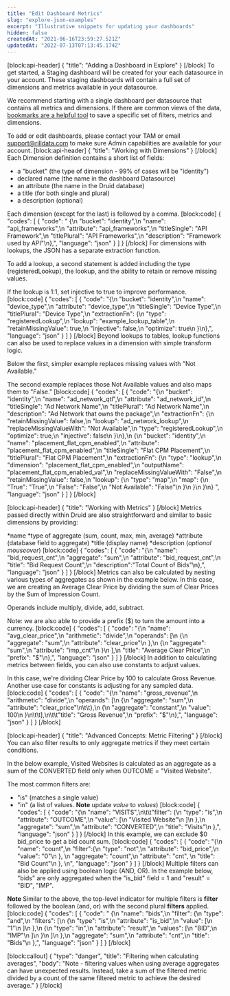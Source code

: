 ```yaml
---
title: "Edit Dashboard Metrics"
slug: "explore-json-examples"
excerpt: "Illustrative snippets for updating your dashboards"
hidden: false
createdAt: "2021-06-16T23:59:27.521Z"
updatedAt: "2022-07-13T07:13:45.174Z"
---
```

[block:api-header]
{
  "title": "Adding a Dashboard in Explore"
}
[/block]
To get started, a Staging dashboard will be created for your each datasource in your account. These staging dashboards will contain a full set of dimensions and metrics available in your datasource.

We recommend starting with a single dashboard per datasource that contains all metrics and dimensions. If there are common views of the data, [bookmarks are a helpful tool](https://enterprise.rilldata.com/docs/bookmarking) to save a specific set of filters, metrics and dimensions.

To add or edit dashboards, please contact your TAM or email [support@rilldata.com](mailto:support@rilldata.com) to make sure Admin capabilities are available for your account.
[block:api-header]
{
  "title": "Working with Dimensions"
}
[/block]
Each Dimension definition contains a short list of fields:

  * a "bucket" (the type of dimension - 99% of cases will be "identity")
  * declared name (the name in the dashboard Datasource)
  * an attribute (the name in the Druid database)
  * a title (for both single and plural)
  * a description (optional)

 Each dimension (except for the last) is followed by a comma. 
[block:code]
{
  "codes": [
    {
      "code": " {\n  \"bucket\": \"identity\",\n  \"name\": \"api_frameworks\",\n  \"attribute\": \"api_frameworks\",\n  \"titleSingle\": \"API Framework\",\n  \"titlePlural\": \"API Frameworks\",\n  \"description\": \"Framework used by API\"\n},",
      "language": "json"
    }
  ]
}
[/block]
For dimensions with lookups, the JSON has a separate extraction function.

To add a lookup, a second statement is added including the type (registeredLookup), the lookup, and the ability to retain or remove missing values.

If the lookup is 1:1, set injective to true to improve performance.
[block:code]
{
  "codes": [
    {
      "code": "{\n  \"bucket\": \"identity\",\n  \"name\": \"device_type\",\n  \"attribute\": \"device_type\",\n  \"titleSingle\": \"Device Type\",\n  \"titlePlural\": \"Device Type\",\n  \"extractionFn\": {\n    \"type\": \"registeredLookup\",\n    \"lookup\": \"example_lookup_table\",\n    \"retainMissingValue\": true,\n    \"injective\": false,\n    \"optimize\": true\n    }\n},",
      "language": "json"
    }
  ]
}
[/block]
Beyond lookups to tables, lookup functions can also be used to replace values in a dimension with simple transform logic. 

Below the first, simpler example replaces missing values with "Not Available."

The second example replaces those Not Available values and also maps them to "False."
[block:code]
{
  "codes": [
    {
      "code": "{\n  \"bucket\": \"identity\",\n  \"name\": \"ad_network_qtl\",\n  \"attribute\": \"ad_network_id\",\n  \"titleSingle\": \"Ad Network Name\",\n  \"titlePlural\": \"Ad Network Name\",\n  \"description\": \"Ad Network that owns the package\",\n  \"extractionFn\": {\n    \"retainMissingValue\": false,\n    \"lookup\": \"ad_network_lookup\",\n    \"replaceMissingValueWith\": \"Not Available\",\n    \"type\": \"registeredLookup\",\n    \"optimize\": true,\n    \"injective\": false\n    }\n},\n {\n   \"bucket\": \"identity\",\n   \"name\": \"placement_flat_cpm_enabled\",\n   \"attribute\": \"placement_flat_cpm_enabled\",\n   \"titleSingle\": \"Flat CPM Placement\",\n   \"titlePlural\": \"Flat CPM Placement\",\n   \"extractionFn\": {\n      \"type\": \"lookup\",\n      \"dimension\": \"placement_flat_cpm_enabled\",\n      \"outputName\": \"placement_flat_cpm_enabled_val\",\n      \"replaceMissingValueWith\": \"False\",\n      \"retainMissingValue\": false,\n      \"lookup\": {\n        \"type\": \"map\",\n        \"map\": {\n          \"True\": \"True\",\n           \"False\": \"False\",\n           \"Not Available\": \"False\"\n           }\n       }\n    }\n}  ",
      "language": "json"
    }
  ]
}
[/block]

[block:api-header]
{
  "title": "Working with Metrics"
}
[/block]
Metrics passed directly within Druid are also straightforward and similar to basic dimensions by providing:

  *name
  *type of aggregate (sum, count, max, min, average)
  *attribute (database field to aggregate) 
  *title (display name) 
  *description (*optional mouseover*) 
[block:code]
{
  "codes": [
    {
      "code": "{\n  \"name\": \"bid_request_cnt\",\n  \"aggregate\": \"sum\",\n  \"attribute\": \"bid_request_cnt\",\n  \"title\": \"Bid Request Count\",\n  \"description\":\"Total Count of Bids\"\n},",
      "language": "json"
    }
  ]
}
[/block]
Metrics can also be calculated by nesting various types of aggregates as shown in the example below. In this case, we are creating an Average Clear Price by dividing the sum of Clear Prices by the Sum of Impression Count. 

Operands include multiply, divide, add, subtract.

Note: we are also able to provide a prefix ($) to turn the amount into a currency.
[block:code]
{
  "codes": [
    {
      "code": "{\n  \"name\": \"avg_clear_price\",\n  \"arithmetic\": \"divide\",\n  \"operands\": [\n    {\n     \"aggregate\": \"sum\",\n     \"attribute\": \"clear_price\"\n    },\n    {\n      \"aggregate\": \"sum\",\n      \"attribute\": \"imp_cnt\"\n    }\n  ],\n  \"title\": \"Average Clear Price\",\n  \"prefix\": \"$\"\n},",
      "language": "json"
    }
  ]
}
[/block]
In addition to calculating metrics between fields, you can also use constants to adjust values. 

In this case, we're dividing Clear Price by 100 to calculate Gross Revenue. Another use case for constants is adjusting for any sampled data.
[block:code]
{
  "codes": [
    {
      "code": "{\n  \"name\": \"gross_revenue\",\n  \"arithmetic\": \"divide\",\n  \"operands\": [\n    {\n       \"aggregate\": \"sum\",\n       \"attribute\": \"clear_price\"\n\t\t},\n    {\n      \"aggregate\": \"constant\",\n      \"value\": 100\n    }\n\t\t],\n\t\t\"title\": \"Gross Revenue\",\n    \"prefix\": \"$\"\n},",
      "language": "json"
    }
  ]
}
[/block]

[block:api-header]
{
  "title": "Advanced Concepts: Metric Filtering"
}
[/block]
You can also filter results to only aggregate metrics if they meet certain conditions.

In the below example, Visited Websites is calculated as an aggregate as a sum of the CONVERTED field only when OUTCOME =  "Visited Website". 

The most common filters are: 
  * "is" (matches a single value) 
  * "in" (a list of values. **Note** update *value* to *values*)
[block:code]
{
  "codes": [
    {
      "code": "{\n    \"name\": \"VISITS\",\n\t\t\"filter\": {\n       \"type\": \"is\",\n          \"attribute\": \"OUTCOME\",\n          \"value\": [\n              \"Visited Website\"\n                ]\n          },\n    \"aggregate\": \"sum\",\n    \"attribute\": \"CONVERTED\",\n    \"title\": \"Visits\"\n },",
      "language": "json"
    }
  ]
}
[/block]
In this example, we can exclude $0 bid_price to get a bid count sum.
[block:code]
{
  "codes": [
    {
      "code": "{\n    \"name\": \"count\",\n    \"filter\":{\n        \"type\": \"not\",\n        \"attribute\": \"bid_price\",\n        \"value\": \"0\"\n        },     \n    \"aggregate\": \"count\",\n    \"attribute\": \"cnt\",      \n    \"title\": \"Bid Count\"\n },             \n",
      "language": "json"
    }
  ]
}
[/block]
Multiple filters can also be applied using boolean logic (AND, OR). In the example below, "bids" are only aggregated when the "is_bid" field = 1 and "result" = "BID", "IMP".

**Note** Similar to the above, the top-level indicator for multiple filters is **filter** followed by the boolean (and, or) with the second plural **filters** applied.
[block:code]
{
  "codes": [
    {
      "code": " {\n          \"name\": \"bids\",\n          \"filter\": {\n            \"type\": \"and\",\n            \"filters\": [\n              {\n                \"type\": \"is\",\n                \"attribute\": \"is_bid\",\n                \"value\": [\n                  \"1\"\n                ]\n              },\n              {\n                \"type\": \"in\",\n                \"attribute\": \"result\",\n                \"values\": [\n                  \"BID\",\n                  \"IMP\"\n                ]\n              }\n            ]\n          },\n          \"aggregate\": \"sum\",\n          \"attribute\": \"cnt\",\n          \"title\": \"Bids\"\n },",
      "language": "json"
    }
  ]
}
[/block]

[block:callout]
{
  "type": "danger",
  "title": "Filtering when calculating averages",
  "body": "Note - filtering values when using average aggregates can have unexpected results. Instead, take a sum of the filtered metric divided by a count of the same filtered metric to achieve the desired average."
}
[/block]